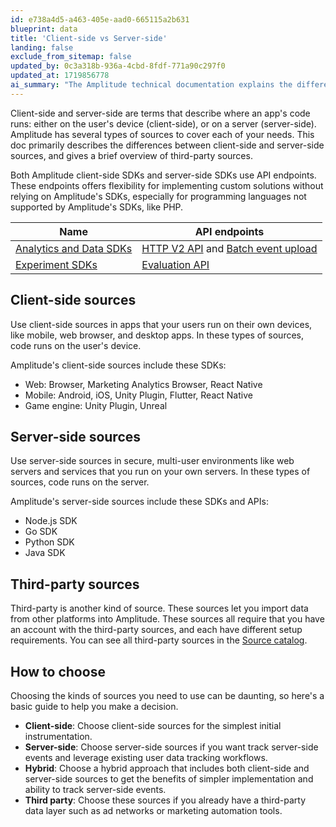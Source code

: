 ```yaml
---
id: e738a4d5-a463-405e-aad0-665115a2b631
blueprint: data
title: 'Client-side vs Server-side'
landing: false
exclude_from_sitemap: false
updated_by: 0c3a318b-936a-4cbd-8fdf-771a90c297f0
updated_at: 1719856778
ai_summary: "The Amplitude technical documentation explains the differences between client-side and server-side sources, as well as third-party sources. Client-side sources run code on users' devices, while server-side sources run code on servers. Amplitude provides various SDKs for both client-side (web, mobile, game engines) and server-side (Node.js, Go, Python, Java). Third-party sources allow importing data from external platforms. Choose client-side for simple initial setup, server-side for tracking server events, a hybrid approach for both benefits, and third-party for existing data sources."
---
```

Client-side and server-side are terms that describe where an app's code runs: either on the user's device (client-side), or on a server (server-side). Amplitude has several types of sources to cover each of your needs. This doc primarily describes the differences between client-side and server-side sources, and gives a brief overview of third-party sources. 

Both Amplitude client-side SDKs and server-side SDKs use API endpoints. These endpoints offers flexibility for implementing custom solutions without relying on Amplitude's SDKs, especially for programming languages not supported by Amplitude's SDKs, like PHP.

| Name                                                               | API endpoints                                                                                                                 |
| ------------------------------------------------------------------ | ----------------------------------------------------------------------------------------------------------------------------- |
| [Analytics and Data SDKs](/docs/sdks/analytics) | [HTTP V2 API](/docs/apis/analytics/http-v2) and [Batch event upload](/docs/apis/analytics/batch-event-upload) |
| [Experiment SDKs](/docs/sdks/experiment-sdks)        | [Evaluation API](/docs/apis/experiment/experiment-evaluation-api)                                                                    |

## Client-side sources

Use client-side sources in apps that your users run on their own devices, like mobile, web browser, and desktop apps. In these types of sources, code runs on the user's device.

Amplitude's client-side sources include these SDKs:

- Web: Browser, Marketing Analytics Browser, React Native
- Mobile: Android, iOS, Unity Plugin, Flutter, React Native
- Game engine: Unity Plugin, Unreal
  
## Server-side sources

Use server-side sources in secure, multi-user environments like web servers and services that you run on your own servers. In these types of sources, code runs on the server. 

Amplitude's server-side sources include these SDKs and APIs:

- Node.js SDK
- Go SDK
- Python SDK
- Java SDK

## Third-party sources

Third-party is another kind of source. These sources let you import data from other platforms into Amplitude. These sources all require that you have an account with the third-party sources, and each have different setup requirements. You can see all third-party sources in the [Source catalog](/docs/data/source-catalog).

## How to choose

Choosing the kinds of sources you need to use can be daunting, so here's a basic guide to help you make a decision.

- **Client-side**: Choose client-side sources for the simplest initial instrumentation.
- **Server-side**: Choose server-side sources if you want track server-side events and leverage existing user data tracking workflows.
- **Hybrid**: Choose a hybrid approach that includes both client-side and server-side sources to get the benefits of simpler implementation and ability to track server-side events. 
- **Third party**: Choose these sources if you already have a third-party data layer such as ad networks or marketing automation tools.
